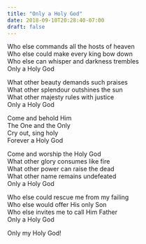 ```yaml
---
title: "Only a Holy God"
date: 2018-09-10T20:28:40-07:00
draft: false
---
```


Who else commands all the hosts of heaven<br />
Who else could make every king bow down<br />
Who else can whisper and darkness trembles<br />
Only a Holy God<br />

What other beauty demands such praises<br />
What other splendour outshines the sun<br />
What other majesty rules with justice<br />
Only a Holy God<br />

Come and behold Him<br />
The One and the Only<br />
Cry out, sing holy<br />
Forever a Holy God<br />

Come and worship the Holy God<br />
What other glory consumes like fire<br />
What other power can raise the dead<br />
What other name remains undefeated<br />
Only a Holy God<br />

Who else could rescue me from my failing<br />
Who else would offer His only Son<br />
Who else invites me to call Him Father<br />
Only a Holy God<br />

Only my Holy God!<br />